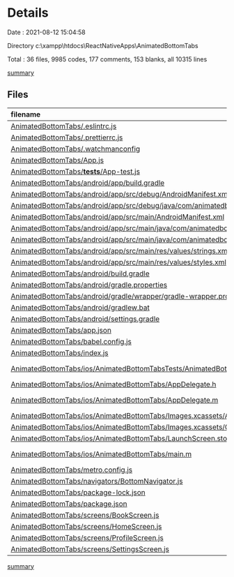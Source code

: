 # Details

Date : 2021-08-12 15:04:58

Directory c:\xampp\htdocs\ReactNativeApps\AnimatedBottomTabs

Total : 36 files,  9985 codes, 177 comments, 153 blanks, all 10315 lines

[summary](results.md)

## Files
| filename | language | code | comment | blank | total |
| :--- | :--- | ---: | ---: | ---: | ---: |
| [AnimatedBottomTabs/.eslintrc.js](/AnimatedBottomTabs/.eslintrc.js) | JavaScript | 4 | 0 | 1 | 5 |
| [AnimatedBottomTabs/.prettierrc.js](/AnimatedBottomTabs/.prettierrc.js) | JavaScript | 7 | 0 | 1 | 8 |
| [AnimatedBottomTabs/.watchmanconfig](/AnimatedBottomTabs/.watchmanconfig) | JSON | 1 | 0 | 0 | 1 |
| [AnimatedBottomTabs/App.js](/AnimatedBottomTabs/App.js) | JavaScript | 7 | 0 | 3 | 10 |
| [AnimatedBottomTabs/__tests__/App-test.js](/AnimatedBottomTabs/__tests__/App-test.js) | JavaScript | 7 | 4 | 4 | 15 |
| [AnimatedBottomTabs/android/app/build.gradle](/AnimatedBottomTabs/android/app/build.gradle) | Groovy | 88 | 112 | 23 | 223 |
| [AnimatedBottomTabs/android/app/src/debug/AndroidManifest.xml](/AnimatedBottomTabs/android/app/src/debug/AndroidManifest.xml) | XML | 11 | 0 | 3 | 14 |
| [AnimatedBottomTabs/android/app/src/debug/java/com/animatedbottomtabs/ReactNativeFlipper.java](/AnimatedBottomTabs/android/app/src/debug/java/com/animatedbottomtabs/ReactNativeFlipper.java) | Java | 59 | 8 | 6 | 73 |
| [AnimatedBottomTabs/android/app/src/main/AndroidManifest.xml](/AnimatedBottomTabs/android/app/src/main/AndroidManifest.xml) | XML | 23 | 0 | 3 | 26 |
| [AnimatedBottomTabs/android/app/src/main/java/com/animatedbottomtabs/MainActivity.java](/AnimatedBottomTabs/android/app/src/main/java/com/animatedbottomtabs/MainActivity.java) | Java | 8 | 4 | 4 | 16 |
| [AnimatedBottomTabs/android/app/src/main/java/com/animatedbottomtabs/MainApplication.java](/AnimatedBottomTabs/android/app/src/main/java/com/animatedbottomtabs/MainApplication.java) | Java | 60 | 13 | 9 | 82 |
| [AnimatedBottomTabs/android/app/src/main/res/values/strings.xml](/AnimatedBottomTabs/android/app/src/main/res/values/strings.xml) | XML | 3 | 0 | 1 | 4 |
| [AnimatedBottomTabs/android/app/src/main/res/values/styles.xml](/AnimatedBottomTabs/android/app/src/main/res/values/styles.xml) | XML | 5 | 2 | 3 | 10 |
| [AnimatedBottomTabs/android/build.gradle](/AnimatedBottomTabs/android/build.gradle) | Groovy | 30 | 5 | 4 | 39 |
| [AnimatedBottomTabs/android/gradle.properties](/AnimatedBottomTabs/android/gradle.properties) | Properties | 3 | 19 | 7 | 29 |
| [AnimatedBottomTabs/android/gradle/wrapper/gradle-wrapper.properties](/AnimatedBottomTabs/android/gradle/wrapper/gradle-wrapper.properties) | Properties | 5 | 0 | 1 | 6 |
| [AnimatedBottomTabs/android/gradlew.bat](/AnimatedBottomTabs/android/gradlew.bat) | Batch | 68 | 0 | 22 | 90 |
| [AnimatedBottomTabs/android/settings.gradle](/AnimatedBottomTabs/android/settings.gradle) | Groovy | 5 | 0 | 1 | 6 |
| [AnimatedBottomTabs/app.json](/AnimatedBottomTabs/app.json) | JSON | 4 | 0 | 0 | 4 |
| [AnimatedBottomTabs/babel.config.js](/AnimatedBottomTabs/babel.config.js) | JavaScript | 3 | 0 | 1 | 4 |
| [AnimatedBottomTabs/index.js](/AnimatedBottomTabs/index.js) | JavaScript | 4 | 3 | 3 | 10 |
| [AnimatedBottomTabs/ios/AnimatedBottomTabsTests/AnimatedBottomTabsTests.m](/AnimatedBottomTabs/ios/AnimatedBottomTabsTests/AnimatedBottomTabsTests.m) | Objective-C | 51 | 0 | 15 | 66 |
| [AnimatedBottomTabs/ios/AnimatedBottomTabs/AppDelegate.h](/AnimatedBottomTabs/ios/AnimatedBottomTabs/AppDelegate.h) | C++ | 5 | 0 | 4 | 9 |
| [AnimatedBottomTabs/ios/AnimatedBottomTabs/AppDelegate.m](/AnimatedBottomTabs/ios/AnimatedBottomTabs/AppDelegate.m) | Objective-C | 52 | 0 | 11 | 63 |
| [AnimatedBottomTabs/ios/AnimatedBottomTabs/Images.xcassets/AppIcon.appiconset/Contents.json](/AnimatedBottomTabs/ios/AnimatedBottomTabs/Images.xcassets/AppIcon.appiconset/Contents.json) | JSON | 38 | 0 | 0 | 38 |
| [AnimatedBottomTabs/ios/AnimatedBottomTabs/Images.xcassets/Contents.json](/AnimatedBottomTabs/ios/AnimatedBottomTabs/Images.xcassets/Contents.json) | JSON | 6 | 0 | 1 | 7 |
| [AnimatedBottomTabs/ios/AnimatedBottomTabs/LaunchScreen.storyboard](/AnimatedBottomTabs/ios/AnimatedBottomTabs/LaunchScreen.storyboard) | XML | 46 | 1 | 1 | 48 |
| [AnimatedBottomTabs/ios/AnimatedBottomTabs/main.m](/AnimatedBottomTabs/ios/AnimatedBottomTabs/main.m) | Objective-C | 7 | 0 | 3 | 10 |
| [AnimatedBottomTabs/metro.config.js](/AnimatedBottomTabs/metro.config.js) | JavaScript | 10 | 6 | 2 | 18 |
| [AnimatedBottomTabs/navigators/BottomNavigator.js](/AnimatedBottomTabs/navigators/BottomNavigator.js) | JavaScript | 115 | 0 | 6 | 121 |
| [AnimatedBottomTabs/package-lock.json](/AnimatedBottomTabs/package-lock.json) | JSON | 9,187 | 0 | 1 | 9,188 |
| [AnimatedBottomTabs/package.json](/AnimatedBottomTabs/package.json) | JSON | 39 | 0 | 1 | 40 |
| [AnimatedBottomTabs/screens/BookScreen.js](/AnimatedBottomTabs/screens/BookScreen.js) | JavaScript | 6 | 0 | 2 | 8 |
| [AnimatedBottomTabs/screens/HomeScreen.js](/AnimatedBottomTabs/screens/HomeScreen.js) | JavaScript | 6 | 0 | 2 | 8 |
| [AnimatedBottomTabs/screens/ProfileScreen.js](/AnimatedBottomTabs/screens/ProfileScreen.js) | JavaScript | 6 | 0 | 2 | 8 |
| [AnimatedBottomTabs/screens/SettingsScreen.js](/AnimatedBottomTabs/screens/SettingsScreen.js) | JavaScript | 6 | 0 | 2 | 8 |

[summary](results.md)